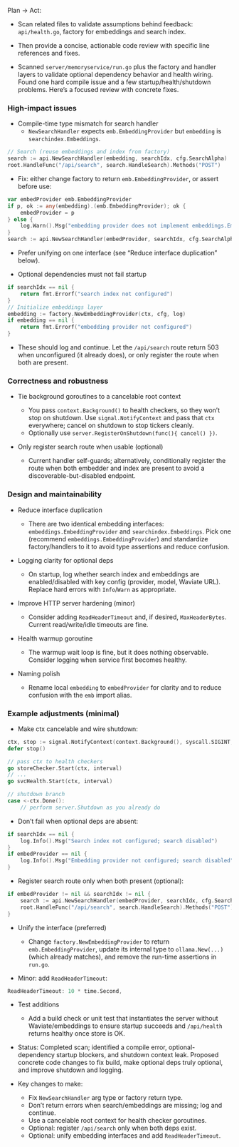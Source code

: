 Plan → Act:
- Scan related files to validate assumptions behind feedback: `api/health.go`, factory for embeddings and search index.
- Then provide a concise, actionable code review with specific line references and fixes.


- Scanned `server/memoryservice/run.go` plus the factory and handler layers to validate optional dependency behavior and health wiring. Found one hard compile issue and a few startup/health/shutdown problems. Here’s a focused review with concrete fixes.

### High-impact issues
- Compile-time type mismatch for search handler
  - `NewSearchHandler` expects `emb.EmbeddingProvider` but `embedding` is `searchindex.Embeddings`.
```136:138:server/memoryservice/run.go
// Search (reuse embeddings and index from factory)
search := api.NewSearchHandler(embedding, searchIdx, cfg.SearchAlpha)
root.HandleFunc("/api/search", search.HandleSearch).Methods("POST")
```
  - Fix: either change factory to return `emb.EmbeddingProvider`, or assert before use:
```go
var embedProvider emb.EmbeddingProvider
if p, ok := any(embedding).(emb.EmbeddingProvider); ok {
    embedProvider = p
} else {
    log.Warn().Msg("embedding provider does not implement embeddings.EmbeddingProvider")
}
search := api.NewSearchHandler(embedProvider, searchIdx, cfg.SearchAlpha)
```
  - Prefer unifying on one interface (see “Reduce interface duplication” below).

- Optional dependencies must not fail startup
```70:77:server/memoryservice/run.go
if searchIdx == nil {
    return fmt.Errorf("search index not configured")
}
// Initialize embeddings layer
embedding := factory.NewEmbeddingProvider(ctx, cfg, log)
if embedding == nil {
    return fmt.Errorf("embedding provider not configured")
}
```
  - These should log and continue. Let the `/api/search` route return 503 when unconfigured (it already does), or only register the route when both are present.

### Correctness and robustness
- Tie background goroutines to a cancelable root context
  - You pass `context.Background()` to health checkers, so they won’t stop on shutdown. Use `signal.NotifyContext` and pass that `ctx` everywhere; cancel on shutdown to stop tickers cleanly.
  - Optionally use `server.RegisterOnShutdown(func(){ cancel() })`.

- Only register search route when usable (optional)
  - Current handler self-guards; alternatively, conditionally register the route when both embedder and index are present to avoid a discoverable-but-disabled endpoint.

### Design and maintainability
- Reduce interface duplication
  - There are two identical embedding interfaces: `embeddings.EmbeddingProvider` and `searchindex.Embeddings`. Pick one (recommend `embeddings.EmbeddingProvider`) and standardize factory/handlers to it to avoid type assertions and reduce confusion.

- Logging clarity for optional deps
  - On startup, log whether search index and embeddings are enabled/disabled with key config (provider, model, Waviate URL). Replace hard errors with `Info`/`Warn` as appropriate.

- Improve HTTP server hardening (minor)
  - Consider adding `ReadHeaderTimeout` and, if desired, `MaxHeaderBytes`. Current read/write/idle timeouts are fine.

- Health warmup goroutine
  - The warmup wait loop is fine, but it does nothing observable. Consider logging when service first becomes healthy.

- Naming polish
  - Rename local `embedding` to `embedProvider` for clarity and to reduce confusion with the `emb` import alias.

### Example adjustments (minimal)
- Make ctx cancelable and wire shutdown:
```go
ctx, stop := signal.NotifyContext(context.Background(), syscall.SIGINT, syscall.SIGTERM)
defer stop()

// pass ctx to health checkers
go storeChecker.Start(ctx, interval)
// ...
go svcHealth.Start(ctx, interval)

// shutdown branch
case <-ctx.Done():
    // perform server.Shutdown as you already do
```

- Don’t fail when optional deps are absent:
```go
if searchIdx == nil {
    log.Info().Msg("Search index not configured; search disabled")
}
if embedProvider == nil {
    log.Info().Msg("Embedding provider not configured; search disabled")
}
```

- Register search route only when both present (optional):
```go
if embedProvider != nil && searchIdx != nil {
    search := api.NewSearchHandler(embedProvider, searchIdx, cfg.SearchAlpha)
    root.HandleFunc("/api/search", search.HandleSearch).Methods("POST")
}
```

- Unify the interface (preferred)
  - Change `factory.NewEmbeddingProvider` to return `emb.EmbeddingProvider`, update its internal type to `ollama.New(...)` (which already matches), and remove the run-time assertions in `run.go`.

- Minor: add `ReadHeaderTimeout`:
```go
ReadHeaderTimeout: 10 * time.Second,
```

- Test additions
  - Add a build check or unit test that instantiates the server without Waviate/embeddings to ensure startup succeeds and `/api/health` returns healthy once store is OK.

- Status: Completed scan; identified a compile error, optional-dependency startup blockers, and shutdown context leak. Proposed concrete code changes to fix build, make optional deps truly optional, and improve shutdown and logging.

- Key changes to make:
  - Fix `NewSearchHandler` arg type or factory return type.
  - Don’t return errors when search/embeddings are missing; log and continue.
  - Use a cancelable root context for health checker goroutines.
  - Optional: register `/api/search` only when both deps exist.
  - Optional: unify embedding interfaces and add `ReadHeaderTimeout`.